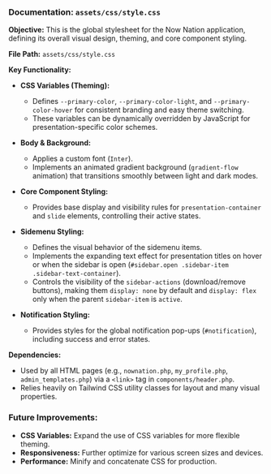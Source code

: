 ### Documentation: `assets/css/style.css`

**Objective:**
This is the global stylesheet for the Now Nation application, defining its overall visual design, theming, and core component styling.

**File Path:**
`assets/css/style.css`

**Key Functionality:**

*   **CSS Variables (Theming):**
    *   Defines `--primary-color`, `--primary-color-light`, and `--primary-color-hover` for consistent branding and easy theme switching.
    *   These variables can be dynamically overridden by JavaScript for presentation-specific color schemes.

*   **Body & Background:**
    *   Applies a custom font (`Inter`).
    *   Implements an animated gradient background (`gradient-flow` animation) that transitions smoothly between light and dark modes.

*   **Core Component Styling:**
    *   Provides base display and visibility rules for `presentation-container` and `slide` elements, controlling their active states.

*   **Sidemenu Styling:**
    *   Defines the visual behavior of the sidemenu items.
    *   Implements the expanding text effect for presentation titles on hover or when the sidebar is open (`#sidebar.open .sidebar-item .sidebar-text-container`).
    *   Controls the visibility of the `sidebar-actions` (download/remove buttons), making them `display: none` by default and `display: flex` only when the parent `sidebar-item` is `active`.

*   **Notification Styling:**
    *   Provides styles for the global notification pop-ups (`#notification`), including success and error states.

**Dependencies:**

*   Used by all HTML pages (e.g., `nownation.php`, `my_profile.php`, `admin_templates.php`) via a `<link>` tag in `components/header.php`.
*   Relies heavily on Tailwind CSS utility classes for layout and many visual properties.

### Future Improvements:

*   **CSS Variables:** Expand the use of CSS variables for more flexible theming.
*   **Responsiveness:** Further optimize for various screen sizes and devices.
*   **Performance:** Minify and concatenate CSS for production.